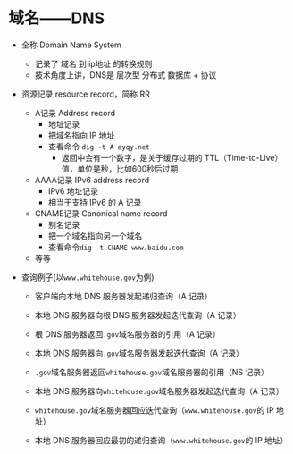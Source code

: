 # 域名——DNS

- 全称 Domain Name System
    - 记录了 域名 到 ip地址 的转换规则
    - 技术角度上讲，DNS是 层次型 分布式 数据库 + 协议

- 资源记录 resource record，简称 RR
    - A记录 Address record
        - 地址记录
        - 把域名指向 IP 地址
        - 查看命令 `dig -t A ayqy.net`
            - 返回中会有一个数字，是关于缓存过期的 TTL（Time-to-Live）值，单位是秒，比如600秒后过期
    - AAAA记录 IPv6 address record
        - IPv6 地址记录
        - 相当于支持 IPv6 的 A 记录
    - CNAME记录 Canonical name record
        - 别名记录
        - 把一个域名指向另一个域名
        - 查看命令`dig -t CNAME www.baidu.com`
    - 等等

- 查询例子(以`www.whitehouse.gov`为例)
    -   客户端向本地 DNS 服务器发起递归查询（A 记录）

    -   本地 DNS 服务器向根 DNS 服务器发起迭代查询（A 记录）

    -   根 DNS 服务器返回`.gov`域名服务器的引用（A 记录）

    -   本地 DNS 服务器向`.gov`域名服务器发起迭代查询（A 记录）

    -   `.gov`域名服务器返回`whitehouse.gov`域名服务器的引用（NS 记录）

    -   本地 DNS 服务器向`whitehouse.gov`域名服务器发起迭代查询（A 记录）

    -   `whitehouse.gov`域名服务器回应迭代查询（`www.whitehouse.gov`的 IP 地址）

    -   本地 DNS 服务器回应最初的递归查询（`www.whitehouse.gov`的 IP 地址）